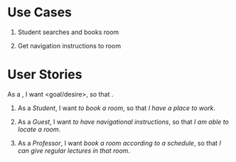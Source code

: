 # Use Cases

1. Student searches and books room

2. Get navigation instructions to room

# User Stories

As a <role>, I want <goal/desire>, so that <benefit>.

1. As a *Student*, I want *to book a room*, so that *I have a place to work*.

2. As a *Guest*, I want *to have navigational instructions*, so that *I am able to locate a room*.

3. As a *Professor*, I want *book a room according to a schedule*, so that *I can give regular lectures in that room*.

